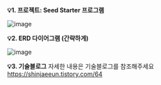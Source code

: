 **💡1. 프로젝트:
Seed Starter 프로그램**

![image](https://github.com/shin-jae-eun/seedStarter/assets/129717192/fcaefa39-e78a-4e62-b0c3-0e43b234f9c0)

**💡2. ERD 다이어그램 (간략하게)**

![image](https://github.com/shin-jae-eun/seedStarter/assets/129717192/2f4aaf5f-b4ad-40cf-9f91-dcace1795872)

**💡3. 기술블로그**
자세한 내용은 기술블로그를 참조해주세요 
https://shinjaeeun.tistory.com/64
